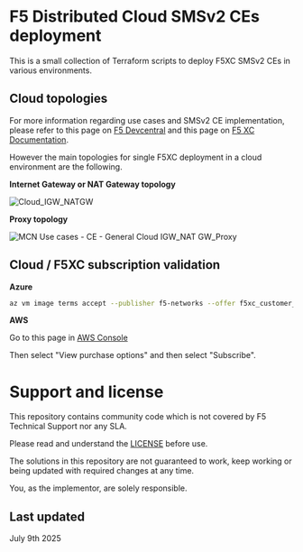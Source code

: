 # F5 Distributed Cloud SMSv2 CEs deployment

This is a small collection of Terraform scripts to deploy F5XC SMSv2 CEs in various environments.

## Cloud topologies

For more information regarding use cases and SMSv2 CE implementation, please refer to this page on [F5 Devcentral](https://community.f5.com/kb/technicalarticles/how-to-deploy-an-f5xc-smsv2-site-with-the-help-of-automation/342198) and this page on [F5 XC Documentation](https://docs.cloud.f5.com/docs-v2/multi-cloud-network-connect/how-to/site-management/create-secure-mesh-site-v2).

However the main topologies for single F5XC deployment in a cloud environment are the following.

**Internet Gateway or NAT Gateway topology**

![Cloud_IGW_NATGW](https://github.com/user-attachments/assets/52a7231f-bcda-43f2-a00f-fedb34dd6b4d)

**Proxy topology**

![MCN Use cases - CE - General Cloud IGW_NAT GW_Proxy](https://github.com/user-attachments/assets/3121a6a8-8378-4bc0-a1a5-f4a22e500f85)

## Cloud / F5XC subscription validation

**Azure**

```sh
az vm image terms accept --publisher f5-networks --offer f5xc_customer_edge --plan f5xccebyol
```

**AWS**

Go to this page in [AWS Console](https://aws.amazon.com/marketplace/search/results?searchTerms=F5+Distributed+Cloud+BYOL)

Then select "View purchase options" and then select "Subscribe".

# Support and license

This repository contains community code which is not covered by F5 Technical Support nor any SLA.

Please read and understand the [LICENSE](COPYING.txt) before use. 

The solutions in this repository are not guaranteed to work, keep working or being updated with required changes at any time.

You, as the implementor, are solely responsible.


## Last updated
July 9th 2025